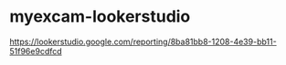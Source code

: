 # myexcam-lookerstudio
https://lookerstudio.google.com/reporting/8ba81bb8-1208-4e39-bb11-51f96e9cdfcd
